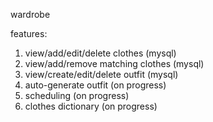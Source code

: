 wardrobe 

features:
1. view/add/edit/delete clothes (mysql)
2. view/add/remove matching clothes (mysql)
3. view/create/edit/delete outfit (mysql)
4. auto-generate outfit (on progress)
4. scheduling (on progress)
5. clothes dictionary (on progress)